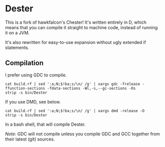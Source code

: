 Dester
======

This is a fork of hawkfalcon's Chester! It's written entirely in D, which means that you can compile it straight to
machine code, instead of running it on a JVM.

It's also rewritten for easy-to-use expansion without ugly extended if statements.

Compilation
-----------

I prefer using GDC to compile.
```
cat build.rf | sed ':a;N;$!ba;s/\n/ /g' | xargs gdc -frelease -ffunction-sections -fdata-sections -Wl,-s,--gc-sections -Os
strip -s bin/Dester
```
If you use DMD, see below.
```
cat build.rf | sed ':a;N;$!ba;s/\n/ /g' | xargs dmd -release -O
strip -s bin/Dester
```
In a bash shell, that will compile Dester.

*Note*: GDC will not compile unless you compile GDC and GCC together from their latest (git) sources.
